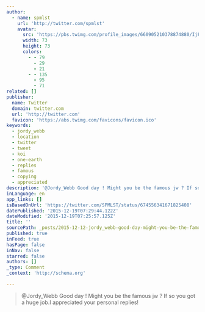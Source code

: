 ```yaml
---
author:
  - name: spmlst
    url: 'http://twitter.com/spmlst'
    avatar:
      src: 'https://pbs.twimg.com/profile_images/660905210378874880/IjFDSX4b_bigger.jpg'
      width: 73
      height: 73
      colors:
        - - 79
          - 29
          - 21
        - - 135
          - 95
          - 71
related: []
publisher:
  name: Twitter
  domain: twitter.com
  url: 'http://twitter.com'
  favicon: 'https://abs.twimg.com/favicons/favicon.ico'
keywords:
  - jordy_webb
  - location
  - twitter
  - tweet
  - koi
  - one-earth
  - replies
  - famous
  - copying
  - appreciated
description: '@Jordy_Webb Good day ! Might you be the famous jw ? If so you got a huge job.I appreciated your personal replies!'
inLanguage: en
app_links: []
isBasedOnUrl: 'https://twitter.com/SPMLST/status/674556341671825408'
datePublished: '2015-12-19T07:29:44.122Z'
dateModified: '2015-12-19T07:25:57.125Z'
title: ''
sourcePath: _posts/2015-12-12-jordy_webb-good-day-might-you-be-the-famous-jw-if-so-yo.md
published: true
inFeed: true
hasPage: false
inNav: false
starred: false
authors: []
_type: Comment
_context: 'http://schema.org'

---
```

> &commat;Jordy&lowbar;Webb Good day &excl; Might you be the famous jw &quest; If so you got a huge job&period;I appreciated your personal replies&excl;
